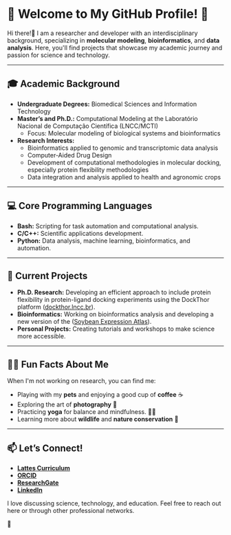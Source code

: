 # 🌟 Welcome to My GitHub Profile! 🌟

Hi there!👋 I am a researcher and developer with an interdisciplinary background, specializing in **molecular modeling**, **bioinformatics**, and **data analysis**. Here, you'll find projects that showcase my academic journey and passion for science and technology.

---

## 🎓 **Academic Background**
- **Undergraduate Degrees:** Biomedical Sciences and Information Technology  
- **Master’s and Ph.D.:** Computational Modeling at the Laboratório Nacional de Computação Científica (LNCC/MCTI)  
  - Focus: Molecular modeling of biological systems and bioinformatics  
- **Research Interests:**  
  - Bioinformatics applied to genomic and transcriptomic data analysis  
  - Computer-Aided Drug Design  
  - Development of computational methodologies in molecular docking, especially protein flexibility methodologies  
  - Data integration and analysis applied to health and agronomic crops  

---

## 💻 **Core Programming Languages**
- **Bash:** Scripting for task automation and computational analysis.  
- **C/C++:** Scientific applications development.  
- **Python:** Data analysis, machine learning, bioinformatics, and automation.  

---

## 🌱 **Current Projects**
- **Ph.D. Research:** Developing an efficient approach to include protein flexibility in protein-ligand docking experiments using the DockThor platform ([dockthor.lncc.br](https://dockthor.lncc.br)).  
- **Bioinformatics:** Working on bioinformatics analysis and developing a new version of the ([Soybean Expression Atlas](https://soyatlas.venanciogroup.uenf.br/)).  
- **Personal Projects:** Creating tutorials and workshops to make science more accessible.  

---

## 🧘‍♀️ **Fun Facts About Me**
When I'm not working on research, you can find me:  
- Playing with my **pets** and enjoying a good cup of **coffee** ☕  
- Exploring the art of **photography** 📸  
- Practicing **yoga** for balance and mindfulness.  🧘‍♀️
- Learning more about **wildlife** and **nature conservation** 🦁

---

## 📫 **Let’s Connect!**
- **[Lattes Curriculum](http://lattes.cnpq.br/6591634765844259)**  
- **[ORCID](https://orcid.org/0000-0002-9071-2831)**  
- **[ResearchGate](https://www.researchgate.net/profile/Ana-Martins-Karl)**  
- **[LinkedIn](https://www.linkedin.com/in/aluizakarl)**  

I love discussing science, technology, and education. Feel free to reach out here or through other professional networks.  

👋  
